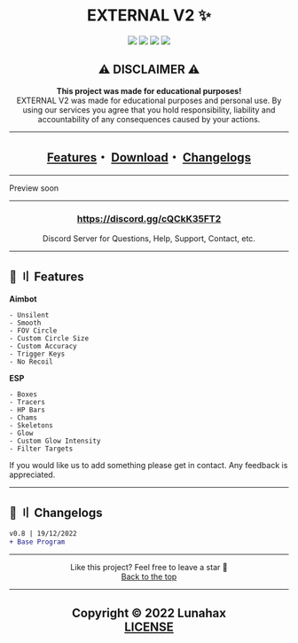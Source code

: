 <h1 id="head" align="center">
EXTERNAL V2 ✨
</h1>

<div align="center">
<a href="https://github.com/Lunahax"><img src="https://img.shields.io/github/stars/lunahax/EXTERNAL-V2?color=00dd00&style=for-the-badge"></a>
<a href="https://github.com/Lunahax"><img src="https://img.shields.io/github/forks/lunahax/EXTERNAL-V2?color=00dd00&style=for-the-badge"></a>
<a href="https://github.com/Lunahax"><img src="https://img.shields.io/github/repo-size/lunahax/EXTERNAL-V2?color=00dd00&label=size&style=for-the-badge"></a>
<a href="https://github.com/Lunahax"><img src="https://img.shields.io/github/downloads/lunahax/EXTERNAL-V2/total?color=00dd00&style=for-the-badge"></a>
</div>

<h2 id="disclaimer" align="center">
⚠️ DISCLAIMER ⚠️
</h2>

<p align="center">
<b>This project was made for educational purposes!</b>
<br>
EXTERNAL V2 was made for educational purposes and personal use. By using our services you agree that you hold responsibility, liability and accountability of any consequences caused by your actions.
</p>

---

<h2 align="center">
<a href="#features">Features</a>・
<a href="https://github.com/Lunahax/EXTERNAL-V2 /releases">Download</a>・
<a href="#changes">Changelogs</a>
</h2>

---

Preview soon

---

<h3 align="center"><a href="https://discord.gg/cQCkK35FT2">https://discord.gg/cQCkK35FT2</a></h3>
<p align="center">Discord Server for Questions, Help, Support, Contact, etc.</p>

---

## <a id="features"></a>🌌 〢 Features

**Aimbot**
```sh-session
- Unsilent
- Smooth
- FOV Circle
- Custom Circle Size
- Custom Accuracy
- Trigger Keys
- No Recoil
```

**ESP**
```sh-session
- Boxes
- Tracers
- HP Bars
- Chams
- Skeletons
- Glow
- Custom Glow Intensity
- Filter Targets
```

If you would like us to add something please get in contact. Any feedback is appreciated.

---

## <a id="changes"></a>🌟 〢 Changelogs

```diff
v0.8 | 19/12/2022
+ Base Program
```

---

<p align="center">
Like this project? Feel free to leave a star 🌟<br>
<a href="#head">
Back to the top
</a>
</p>

---

<h2 align="center">
Copyright © 2022 Lunahax<br>
<a href="https://github.com/Lunahax/EXTERNAL-V2/blob/main/LICENSE.md">
LICENSE
</a>
</h2>
